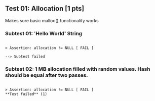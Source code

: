 ## Test 01: Allocation [1 pts]

Makes sure basic malloc() functionality works

### Subtest 01: 'Hello World' String
```

> Assertion: allocation != NULL [ FAIL ]

--> Subtest failed
```

### Subtest 02: 1 MB allocation filled with random values. Hash should be equal after two passes.
```

> Assertion: allocation != NULL [ FAIL ]
**Test failed** (1)

